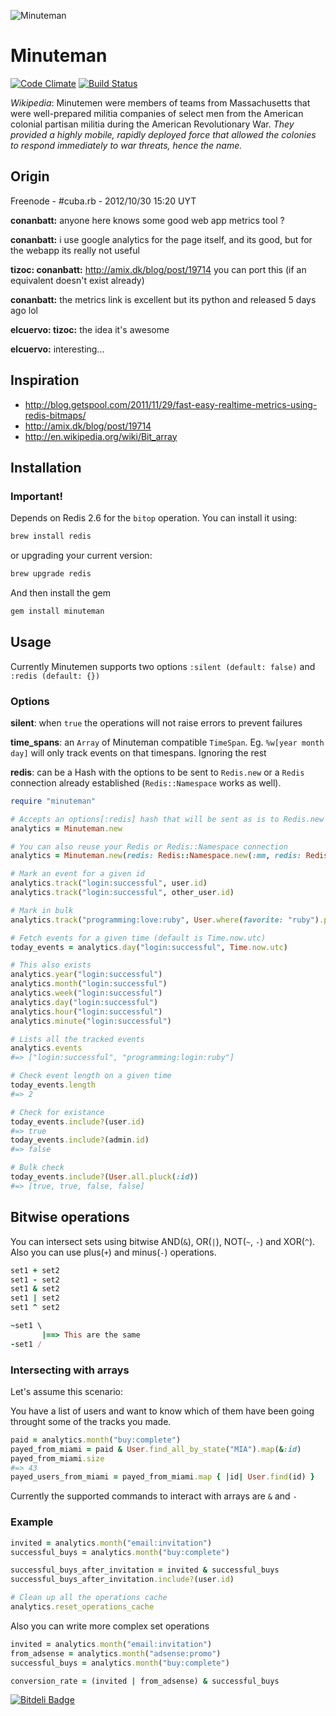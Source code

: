 ![Minuteman](http://elcuervo.github.com/minuteman/img/minuteman-readme.png)

# Minuteman
[![Code Climate](https://codeclimate.com/github/elcuervo/minuteman.png)](https://codeclimate.com/github/elcuervo/minuteman)
[![Build Status](https://secure.travis-ci.org/elcuervo/minuteman.png?branch=master)](https://travis-ci.org/elcuervo/minuteman)

_Wikipedia_: Minutemen were members of teams from Massachusetts that were well-prepared
militia companies of select men from the American colonial partisan militia
during the American Revolutionary War. _They provided a highly mobile, rapidly
deployed force that allowed the colonies to respond immediately to war threats,
hence the name._

## Origin
Freenode - #cuba.rb - 2012/10/30 15:20 UYT

**conanbatt:** anyone here knows some good web app metrics tool ?

**conanbatt:** i use google analytics for the page itself, and its good, but for the webapp its really not useful

**tizoc: conanbatt:** http://amix.dk/blog/post/19714 you can port this (if an equivalent doesn't exist already)

**conanbatt:** the metrics link is excellent but its python and released 5 days ago lol

**elcuervo: tizoc:** the idea it's awesome

**elcuervo:** interesting...


## Inspiration

* http://blog.getspool.com/2011/11/29/fast-easy-realtime-metrics-using-redis-bitmaps/
* http://amix.dk/blog/post/19714
* http://en.wikipedia.org/wiki/Bit_array

## Installation

### Important!

Depends on Redis 2.6 for the `bitop` operation. You can install it using:

```bash
brew install redis
```

or upgrading your current version:

```bash
brew upgrade redis
```

And then install the gem

```bash
gem install minuteman
```

## Usage

Currently Minutemen supports two options `:silent (default: false)` and `:redis
(default: {})`

### Options

**silent**: when `true` the operations will not raise errors to prevent failures

**time_spans**: an `Array` of Minuteman compatible `TimeSpan`. Eg. `%w[year month
day]` will only track events on that timespans. Ignoring the rest

**redis**: can be a Hash with the options to be sent to `Redis.new` or a `Redis`
connection already established (`Redis::Namespace` works as well).

```ruby
require "minuteman"

# Accepts an options[:redis] hash that will be sent as is to Redis.new
analytics = Minuteman.new

# You can also reuse your Redis or Redis::Namespace connection
analytics = Minuteman.new(redis: Redis::Namespace.new(:mm, redis: Redis.new))

# Mark an event for a given id
analytics.track("login:successful", user.id)
analytics.track("login:successful", other_user.id)

# Mark in bulk
analytics.track("programming:love:ruby", User.where(favorite: "ruby").pluck(:id))

# Fetch events for a given time (default is Time.now.utc)
today_events = analytics.day("login:successful", Time.now.utc)

# This also exists
analytics.year("login:successful")
analytics.month("login:successful")
analytics.week("login:successful")
analytics.day("login:successful")
analytics.hour("login:successful")
analytics.minute("login:successful")

# Lists all the tracked events
analytics.events
#=> ["login:successful", "programming:login:ruby"]

# Check event length on a given time
today_events.length
#=> 2

# Check for existance
today_events.include?(user.id)
#=> true
today_events.include?(admin.id)
#=> false

# Bulk check
today_events.include?(User.all.pluck(:id))
#=> [true, true, false, false]
```

## Bitwise operations

You can intersect sets using bitwise AND(`&`), OR(`|`), NOT(`~`, `-`) and XOR(`^`).
Also you can use plus(`+`) and minus(`-`) operations.

```ruby
set1 + set2
set1 - set2
set1 & set2
set1 | set2
set1 ^ set2

~set1 \
       |==> This are the same
-set1 /
```

### Intersecting with arrays

Let's assume this scenario:

You have a list of users and want to know which of them have been going throught
some of the tracks you made.

```ruby
paid = analytics.month("buy:complete")
payed_from_miami = paid & User.find_all_by_state("MIA").map(&:id)
payed_from_miami.size
#=> 43
payed_users_from_miami = payed_from_miami.map { |id| User.find(id) }
```

Currently the supported commands to interact with arrays are `&` and `-`

### Example

```ruby
invited = analytics.month("email:invitation")
successful_buys = analytics.month("buy:complete")

successful_buys_after_invitation = invited & successful_buys
successful_buys_after_invitation.include?(user.id)

# Clean up all the operations cache
analytics.reset_operations_cache
```

Also you can write more complex set operations

```ruby
invited = analytics.month("email:invitation")
from_adsense = analytics.month("adsense:promo")
successful_buys = analytics.month("buy:complete")

conversion_rate = (invited | from_adsense) & successful_buys
```


[![Bitdeli Badge](https://d2weczhvl823v0.cloudfront.net/elcuervo/minuteman/trend.png)](https://bitdeli.com/free "Bitdeli Badge")

